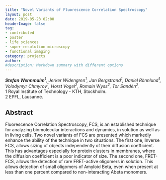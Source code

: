 ```yaml
---
title: "Novel Variants of Fluorescence Correlation Spectroscopy"
layout: post
date: 2019-05-23 02:00
headerImage: false
tag:
- contributed
- poster
- life sciences
- super-resolution microscopy
- functional imaging
category: projects
author:
#description: Markdown summary with different options
---
```


_**Stefan Wennmalm**<sup>1</sup>, Jerker Widengren<sup>1</sup>, Jan Bergstrand<sup>1</sup>, Daniel Rönnlund<sup>1</sup>, Volodymyr Chmyrov<sup>1</sup>, Horst Vogel<sup>2</sup>, Romain Wyss<sup>2</sup>, Tor Sandén<sup>2</sup>_.<br/>
1 Royal Institute of Technology - KTH, Stockholm.<br/>
2 EPFL, Lausanne.<br/>


## Abstract

Fluorescence Correlation Spectroscopy, FCS, is an established technique for analyzing biomolecular interactions and dynamics, in solution as well as in living cells. Two novel variants of FCS are presented which markedly enhance the ability of the technique in two situations. The first one, Inverse FCS, allows sizing of objects independently of their diffusion coefficient. This has advantages especially for protein clusters in membranes, where the diffusion coefficient is a poor indicator of size. The second one, FRET-FCS, allows the detection of rare FRET-active oligomers in solution. This allows detection of small oligomers of Amyloid Beta, even when present at less than one percent compared to non-interacting Abeta monomers.<br/>
